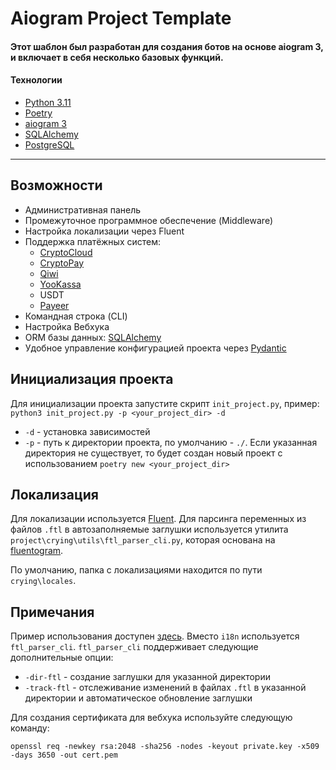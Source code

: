 # Aiogram Project Template

#### Этот шаблон был разработан для создания ботов на основе aiogram 3, и включает в себя несколько базовых функций.

#### Технологии

- [Python 3.11](https://www.python.org/downloads/)
- [Poetry](https://python-poetry.org/docs/#installation)
- [aiogram 3](https://github.com/aiogram/aiogram/tree/dev-3.x)
- [SQLAlchemy](https://github.com/sqlalchemy/sqlalchemy/)
- [PostgreSQL](https://www.postgresql.org/download/)

___

## Возможности

- Административная панель
- Промежуточное программное обеспечение (Middleware)
- Настройка локализации через Fluent
- Поддержка платёжных систем:
  - [CryptoCloud](https://cryptocloud.plus/)
  - [CryptoPay](https://github.com/LulzLoL231/pyCryptoPayAPI)
  - [Qiwi](https://qiwi.com/p2p-admin/api/)
  - [YooKassa](https://yookassa.ru/developers/)
  - USDT
  - [Payeer](https://payeer.com/)
- Командная строка (CLI)
- Настройка Вебхука
- ORM базы данных: [SQLAlchemy](https://github.com/sqlalchemy/sqlalchemy/)
- Удобное управление конфигурацией проекта через [Pydantic](https://github.com/pydantic/pydantic)

## Инициализация проекта

Для инициализации проекта запустите скрипт `init_project.py`, пример: `python3 init_project.py -p <your_project_dir> -d`

- `-d` - установка зависимостей
- `-p` - путь к директории проекта, по умолчанию - `./`. Если указанная директория не существует, то будет создан новый
  проект с использованием `poetry new <your_project_dir>`

## Локализация

Для локализации используется [Fluent](https://projectfluent.org/fluent/guide/). Для парсинга переменных из файлов `.ftl`
в автозаполняемые заглушки используется утилита `project\crying\utils\ftl_parser_cli.py`, которая основана
на [fluentogram](https://github.com/Arustinal/fluentogram).

По умолчанию, папка с локализациями находится по пути `crying\locales`.

## Примечания

Пример использования доступен [здесь](https://github.com/Arustinal/fluentogram/blob/main/example/TypingGenerator.md).
Вместо `i18n` используется `ftl_parser_cli`. `ftl_parser_cli` поддерживает следующие дополнительные опции:

- `-dir-ftl` - создание заглушки для указанной директории
- `-track-ftl` - отслеживание изменений в файлах `.ftl` в указанной директории и автоматическое обновление заглушки

Для создания сертификата для вебхука используйте следующую команду:

`openssl req -newkey rsa:2048 -sha256 -nodes -keyout private.key -x509 -days 3650 -out cert.pem`